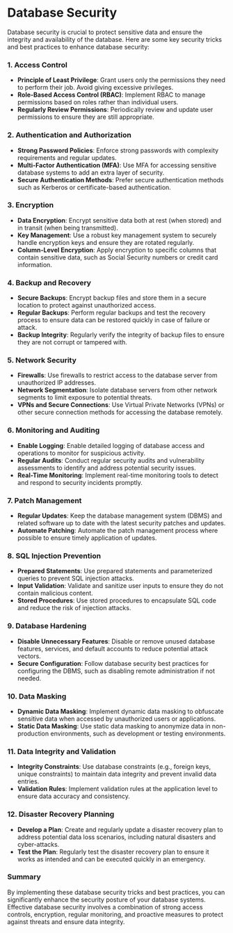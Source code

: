 # Database Security

Database security is crucial to protect sensitive data and ensure the integrity and availability of the database. Here are some key security tricks and best practices to enhance database security:

### 1. **Access Control**

- **Principle of Least Privilege**: Grant users only the permissions they need to perform their job. Avoid giving excessive privileges.
- **Role-Based Access Control (RBAC)**: Implement RBAC to manage permissions based on roles rather than individual users.
- **Regularly Review Permissions**: Periodically review and update user permissions to ensure they are still appropriate.

### 2. **Authentication and Authorization**

- **Strong Password Policies**: Enforce strong passwords with complexity requirements and regular updates.
- **Multi-Factor Authentication (MFA)**: Use MFA for accessing sensitive database systems to add an extra layer of security.
- **Secure Authentication Methods**: Prefer secure authentication methods such as Kerberos or certificate-based authentication.

### 3. **Encryption**

- **Data Encryption**: Encrypt sensitive data both at rest (when stored) and in transit (when being transmitted).
- **Key Management**: Use a robust key management system to securely handle encryption keys and ensure they are rotated regularly.
- **Column-Level Encryption**: Apply encryption to specific columns that contain sensitive data, such as Social Security numbers or credit card information.

### 4. **Backup and Recovery**

- **Secure Backups**: Encrypt backup files and store them in a secure location to protect against unauthorized access.
- **Regular Backups**: Perform regular backups and test the recovery process to ensure data can be restored quickly in case of failure or attack.
- **Backup Integrity**: Regularly verify the integrity of backup files to ensure they are not corrupt or tampered with.

### 5. **Network Security**

- **Firewalls**: Use firewalls to restrict access to the database server from unauthorized IP addresses.
- **Network Segmentation**: Isolate database servers from other network segments to limit exposure to potential threats.
- **VPNs and Secure Connections**: Use Virtual Private Networks (VPNs) or other secure connection methods for accessing the database remotely.

### 6. **Monitoring and Auditing**

- **Enable Logging**: Enable detailed logging of database access and operations to monitor for suspicious activity.
- **Regular Audits**: Conduct regular security audits and vulnerability assessments to identify and address potential security issues.
- **Real-Time Monitoring**: Implement real-time monitoring tools to detect and respond to security incidents promptly.

### 7. **Patch Management**

- **Regular Updates**: Keep the database management system (DBMS) and related software up to date with the latest security patches and updates.
- **Automate Patching**: Automate the patch management process where possible to ensure timely application of updates.

### 8. **SQL Injection Prevention**

- **Prepared Statements**: Use prepared statements and parameterized queries to prevent SQL injection attacks.
- **Input Validation**: Validate and sanitize user inputs to ensure they do not contain malicious content.
- **Stored Procedures**: Use stored procedures to encapsulate SQL code and reduce the risk of injection attacks.

### 9. **Database Hardening**

- **Disable Unnecessary Features**: Disable or remove unused database features, services, and default accounts to reduce potential attack vectors.
- **Secure Configuration**: Follow database security best practices for configuring the DBMS, such as disabling remote administration if not needed.

### 10. **Data Masking**

- **Dynamic Data Masking**: Implement dynamic data masking to obfuscate sensitive data when accessed by unauthorized users or applications.
- **Static Data Masking**: Use static data masking to anonymize data in non-production environments, such as development or testing environments.

### 11. **Data Integrity and Validation**

- **Integrity Constraints**: Use database constraints (e.g., foreign keys, unique constraints) to maintain data integrity and prevent invalid data entries.
- **Validation Rules**: Implement validation rules at the application level to ensure data accuracy and consistency.

### 12. **Disaster Recovery Planning**

- **Develop a Plan**: Create and regularly update a disaster recovery plan to address potential data loss scenarios, including natural disasters and cyber-attacks.
- **Test the Plan**: Regularly test the disaster recovery plan to ensure it works as intended and can be executed quickly in an emergency.

### Summary

By implementing these database security tricks and best practices, you can significantly enhance the security posture of your database systems. Effective database security involves a combination of strong access controls, encryption, regular monitoring, and proactive measures to protect against threats and ensure data integrity.
